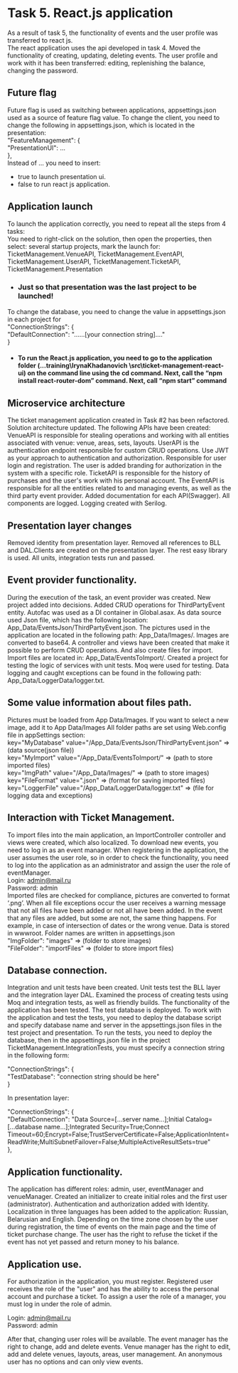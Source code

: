 # Task 5. React.js application

As a result of task 5, the functionality of events and the user profile was transferred to react js.   
The react application uses the api developed in task 4. Moved the functionality of creating, updating, deleting events. The user profile and work with it has been transferred: editing, replenishing the balance, changing the password.

## Future flag

Future flag is used as switching between applications, appsettings.json  used as a source of feature flag value. To change the client, you need to change the following in appsettings.json, which is located in the presentation:  
"FeatureManagement": {  
"PresentationUI": ...    
},    
Instead of ... you need to insert:  
- true to launch presentation ui.  
- false to run react js application.

## Application launch

To launch the application correctly, you need to repeat all the steps from 4 tasks:  
You need to right-click on the solution, then open the properties, then select: several startup projects, mark the launch for: TicketManagement.VenueAPI, TicketManagement.EventAPI, TicketManagement.UserAPI, TicketManagement.TicketAPI, TicketManagement.Presentation
- ### Just so that presentation was the last project to be launched!  
To change the database, you need to change the value in appsettings.json in each project for  
"ConnectionStrings": {  
"DefaultConnection": "……[your connection string]…."  
}  
- #### To run the React.js application, you need to go to the application folder (...training\IrynaKhadanovich \src\ticket-management-react-ui)  on the command line using the cd command. Next, call the “npm install react-router-dom” command. Next, call “npm start” command


## Microservice architecture

The ticket management application created in Task #2 has been refactored. Solution architecture updated. The following APIs have been created:
VenueAPI is responsible for stealing operations and working with all entities associated with venue: venue, areas, sets, layouts.
UserAPI is the authentication endpoint responsible for custom CRUD operations. Use JWT as your approach to authentication and authorization. Responsible for user login and registration. The user is added branding for authorization in the system with a specific role.
TicketAPI is responsible for the history of purchases and the user's work with his personal account.
The EventAPI is responsible for all the entities related to and managing events, as well as the third party event provider.
Added documentation for each API(Swagger). All components are logged. Logging created with Serilog.

## Presentation layer changes

Removed identity from presentation layer. Removed all references to BLL and DAL.Clients are created on the presentation layer. The rest easy library is used. All units, integration tests run and passed. 

## Event provider functionality.  

During the execution of the task, an event provider was created. New project added into decisions. Added CRUD operations for ThirdPartyEvent entity. Autofac was used as a DI container in Global.asax. As data source used Json file, which has the following location: App_Data/EventsJson/ThirdPartyEvent.json. The pictures used in the application are located in the following path: App_Data/Images/. Images are converted to base64. A controller and views have been created that make it possible to perform CRUD operations. And also create files for import. Import files are located in: App_Data/EventsToImport/. Created a project for testing the logic of services with unit tests. Moq were used for testing. Data logging and caught exceptions can be found in the following path: App_Data/LoggerData/logger.txt.

## Some value information about files path.

Pictures must be loaded from App Data/Images. If you want to select a new image, add it to App Data/Images
All folder paths are set using Web.config file in appSettings section:  
key="MyDatabase" value="/App_Data/EventsJson/ThirdPartyEvent.json" => (data source(json file))  
key="MyImport" value="/App_Data/EventsToImport/" => (path to store imported files)  
key="ImgPath" value="/App_Data/Images/" => (path to store images)  
key="FileFormat" value=".json" => (format for saving imported files)  
key="LoggerFile" value="/App_Data/LoggerData/logger.txt" => (file for logging data and exceptions)

## Interaction with Ticket Management.

To import files into the main application, an ImportController controller and views were created, which also localized. To download new events, you need to log in as an event manager. When registering in the application, the user assumes the user role, so in order to check the functionality, you need to log into the application as an administrator and assign the user the role of eventManager.  
Login: admin@mail.ru  
Password: admin  
Imported files are checked for compliance, pictures are converted to format ‘.png’. When all file exceptions occur the user receives a warning message that not all files have been added or not all have been added. In the event that any files are added, but some are not, the same thing happens. For example, in case of intersection of dates or the wrong venue. Data is stored in wwwroot. Folder names are written in appsettings.json  
"ImgFolder": "images" => (folder to store images)  
"FileFolder": "importFiles" => (folder to store import files)

## Database connection.

Integration and unit tests have been created. Unit tests test the BLL layer and the integration layer DAL. Examined the process of creating tests using Moq and integration tests, as well as friendly builds. The functionality of the application has been tested. The test database is deployed. To work with the application and test the tests, you need to deploy the database script and specify database name and server in the appsettings.json files in the test project and presentation. To run the tests, you need to deploy the database, then in the appsettings.json file in the project TicketManagement.IntegrationTests, you must specify a connection string in the following form:
  
  "ConnectionStrings": {  
    "TestDatabase": "connection string should be here"  
  }  

In presentation layer:  

"ConnectionStrings": {  
 "DefaultConnection": "Data Source=[...server name...];Initial Catalog=[...database name...];Integrated Security=True;Connect Timeout=60;Encrypt=False;TrustServerCertificate=False;ApplicationIntent=ReadWrite;MultiSubnetFailover=False;MultipleActiveResultSets=true"  
 },  

## Application functionality.

The application has different roles: admin, user, eventManager and venueManager. Created an initializer to create initial roles and the first user (administrator). Authentication and authorization added with Identity. Localization in three languages has been added to the application: Russian, Belarusian and English. Depending on the time zone chosen by the user during registration, the time of events on the main page and the time of ticket purchase change. The user has the right to refuse the ticket if the event has not yet passed and return money to his balance.

## Application use.

For authorization in the application, you must register. Registered user receives the role of the "user" and has the ability to access the personal account and purchase a ticket. To assign a user the role of a manager, you must log in under the role of admin.  
  
  Login: admin@mail.ru   
  Password: admin  
    
After that, changing user roles will be available. The event manager has the right to change, add and delete events. Venue manager has the right to edit, add and delete venues, layouts, areas, user management. An anonymous user has no options and can only view events.
